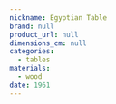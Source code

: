 ```yaml
---
nickname: Egyptian Table
brand: null
product_url: null
dimensions_cm: null
categories:
  - tables
materials:
  - wood
date: 1961
---
```


